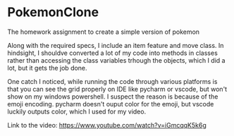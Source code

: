 # PokemonClone
The homework assignment to create a simple version of pokemon

Along with the required specs, I include an item feature and move class.
In hindsight, I shouldve converted a lot of my code into methods in classes rather than accessing the class variables trhough the objects, which I did a lot, but it gets the job done.

One catch I noticed, while running the code through various platforms is that you can see the grid properly on IDE like pycharm or vscode, but won't show on my windows powershell. I suspect the reason is because of the emoji encoding. pycharm doesn't ouput color for the emoji, but vscode luckily outputs color, which I used for my video.

Link to the video: 
https://www.youtube.com/watch?v=iGmcqqK5k6g

